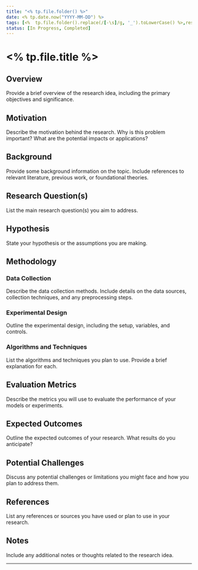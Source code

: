 ```yaml
---
title: "<% tp.file.folder() %>"
date: <% tp.date.now("YYYY-MM-DD") %>
tags: [<%  tp.file.folder().replace(/[-\s]/g, '_').toLowerCase() %>,research]
status: [In Progress, Completed]
---
```


# <% tp.file.title %>

## Overview
Provide a brief overview of the research idea, including the primary objectives and significance.

## Motivation
Describe the motivation behind the research. Why is this problem important? What are the potential impacts or applications?

## Background
Provide some background information on the topic. Include references to relevant literature, previous work, or foundational theories.

## Research Question(s)
List the main research question(s) you aim to address.

## Hypothesis
State your hypothesis or the assumptions you are making.

## Methodology
### Data Collection
Describe the data collection methods. Include details on the data sources, collection techniques, and any preprocessing steps.

### Experimental Design
Outline the experimental design, including the setup, variables, and controls. 

### Algorithms and Techniques
List the algorithms and techniques you plan to use. Provide a brief explanation for each.

## Evaluation Metrics
Describe the metrics you will use to evaluate the performance of your models or experiments.

## Expected Outcomes
Outline the expected outcomes of your research. What results do you anticipate?

## Potential Challenges
Discuss any potential challenges or limitations you might face and how you plan to address them.

## References
List any references or sources you have used or plan to use in your research.

## Notes
Include any additional notes or thoughts related to the research idea.

---